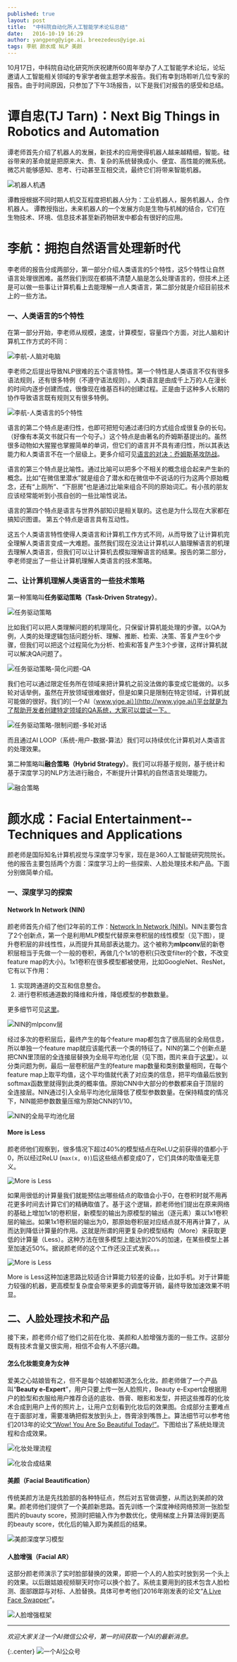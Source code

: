 ```yaml
---
published: true
layout: post
title:  "中科院自动化所人工智能学术论坛总结"
date:   2016-10-19 16:29
author: yangpeng@yige.ai，breezedeus@yige.ai
tags: 李航 颜水成 NLP 美颜
---
```



10月17日，中科院自动化研究所庆祝建所60周年举办了人工智能学术论坛，论坛邀请人工智能相关领域的专家学者做主题学术报告。我们有幸到场聆听几位专家的报告。由于时间原因，只参加了下午3场报告，以下是我们对报告的感受和总结。


# 谭自忠(TJ Tarn)：Next Big Things in Robotics and Automation

谭老师首先介绍了机器人的发展，新技术的应用使得机器人越来越精细，智能。硅谷带来的革命就是把原来大、贵、复杂的系统替换成小、便宜、高性能的微系统。微芯片能够感知、思考、行动甚至互相交流，最终它们将带来智能机器。

![机器人机遇](/images/zdh60_tarn.png)

谭教授根据不同时期人机交互程度把机器人分为：工业机器人，服务机器人，合作机器人。
谭教授指出，未来机器人的一个发展方向是生物与机械的结合，它们在生物技术、环境、信息技术甚至新药物研发中都会有很好的应用。


# 李航：拥抱自然语言处理新时代

李老师的报告分成两部分，第一部分介绍人类语言的5个特性，这5个特性让自然语言处理很困难。虽然我们到现在都搞不清楚人脑是怎么处理语言的，但技术上还是可以做一些事让计算机看上去能理解一点人类语言，第二部分就是介绍目前技术上的一些方法。

### 一、人类语言的5个特性
在第一部分开始，李老师从规模，速度，计算模型，容量四个方面，对比人脑和计算机工作方式的不同：

![李航-人脑对电脑](/images/zdh60_neural_digital.jpg)

李老师之后提出导致NLP很难的五个语言特性。第一个特性是人类语言不仅有很多语法规则，还有很多特例（不遵守语法规则）。人类语言是由成千上万的人在漫长的时间内逐步创建而成，很像现在维基百科的创建过程。正是由于这种多人长期的协作导致语言既有规则又有很多特例。

![李航-人类语言的5个特性](/images/zdh60_five_characteristic.jpeg)

语言的第二个特点是递归性，也即可把短句通过递归的方式组合成很复杂的长句。（好像有本英文书就只有一个句子。）这个特点是由著名的乔姆斯基提出的。虽然很多动物如大猩猩也掌握简单的单词，但它们的语言并不具有递归性，所以其表达能力和人类语言不在一个层级上。更多介绍可见[语言的对决：乔姆斯基攻防战](http://www.guokr.com/article/156457/)。

语言的第三个特点是比喻性。通过比喻可以把多个不相关的概念组合起来产生新的概念。比如“在微信里潜水”就是组合了潜水和在微信中不说话的行为这两个原始概念，还有“上厕所”、“下厨房”也是通过比喻来组合不同的原始词汇。有小孩的朋友应该经常能听到小孩自创的一些比喻性说法。

语言的第四个特点是语言与世界外部知识是相关联的。这也是为什么现在大家都在搞知识图谱。
第五个特点是语言具有互动性。

这五个人类语言特性使得人类语言和计算机工作方式不同，从而导致了让计算机完全理解人类语言变成一大难题。虽然我们现在没法让计算机以人脑理解语言的机理去理解人类语言，但我们可以让计算机去模拟理解语言的结果。报告的第二部分，李老师提出了一些让计算机理解人类语言的技术策略。

### 二、让计算机理解人类语言的一些技术策略
第一种策略叫**任务驱动策略（Task-Driven Strategy）**。

![任务驱动策略](/images/zdh60_task_driven_strategy.jpg)

比如我们可以把人类理解问题的机理简化，只保留计算机能处理的步骤。以QA为例，人类的处理逻辑包括问题分析、理解、推断、检索、决策、答复产生6个步骤，但我们可以把这个过程简化为分析、检索和答复产生3个步骤，这样计算机就可以解决QA问题了。

![任务驱动策略-简化问题-QA](/images/zdh60_qa.jpg)

我们也可以通过限定任务所在领域来把计算机之前没法做的事变成它能做的。以多轮对话举例，虽然在开放领域很难做好，但是如果只是限制在特定领域，计算机就可能做的很好。我们的[一个AI（www.yige.ai）](http://www.yige.ai/)平台就是为了帮助开发者创建特定领域的QA系统，大家可以尝试一下。

![任务驱动策略-限制问题-多轮对话](/images/zdh60_multi_turn_dialogue.jpg)

而且通过AI LOOP（系统-用户-数据-算法）我们可以持续优化计算机对人类语言的处理效果。


第二种策略叫**融合策略（Hybrid Strategy）**。我们可以将基于规则，基于统计和基于深度学习的NLP方法进行融合，不断提升计算机的自然语言处理能力。

![融合策略](/images/zdh60_hybrid_strategy.jpg)

# 颜水成：Facial Entertainment--Techniques and Applications

颜老师是国际知名计算机视觉与深度学习专家，现在是360人工智能研究院院长。他的报告主要包括两个方面：深度学习上的一些探索、人脸处理技术和产品。下面分别做简单介绍。

### 一、深度学习的探索

#### Network In Network (NIN)
颜老师首先介绍了他们2年前的工作：[Network In Network (NIN)](https://arxiv.org/abs/1312.4400)。NIN主要包含了2个创新点，第一个是利用MLP模型代替原来卷积层的线性模型（见下图），提升卷积层的非线性性，从而提升其局部表达能力。这个被称为**mlpconv**层的新卷积层相当于先做一个一般的卷积，再做几个1x1的卷积(只改变filter的个数，不改变feature map的大小)。1x1卷积在很多模型都被使用，比如GoogleNet、ResNet，它有以下作用：

1. 实现跨通道的交互和信息整合。
2. 进行卷积核通道数的降维和升维，降低模型的参数数量。

更多细节可见[这里](http://blog.csdn.net/mounty_fsc/article/details/51746111)。

![NIN的mlpconv层](/images/NIN.jpg)

经过多次的卷积层后，最终产生的每个feature map都包含了很高层的全局信息，所以单独一个feature map就应该能代表一个类的特征了。NIN的第二个创新点是把CNN里顶层的全连接层替换为全局平均池化层（见下图，图片来自于[这里](http://blog.csdn.net/sheng_ai/article/details/41313883)）。以分类问题为例，最后一层卷积层产生的feature map数量和类别数量相同，在每个feature map上取平均值，这个平均值就代表了对应类的信息，把平均值最后放到softmax函数里就得到此类的概率值。原始CNN中大部分的参数都来自于顶层的全连接层。NIN通过引入全局平均池化层降低了模型参数数量。在保持精度的情况下，NIN能把参数数量压缩为原始CNN的1/10。

![NIN的全局平均池化层](/images/NIN_global_average_pooling.jpg)

#### More is Less
颜老师他们观察到，很多情况下超过40%的模型结点在ReLU之前获得的值都小于0，所以经过ReLU (`max(x, 0)`)后这些结点都变成0了，它们具体的取值毫无意义。

![More is Less](/images/zdh60_more_is_less.jpg)

如果用很低的计算量我们就能预估出哪些结点的取值会小于0，在卷积时就不用再花更多时间去计算它们的精确取值了。基于这个逻辑，颜老师他们提出在原来网络的基础上增加1x1的卷积层，新模型的输出为原模型的输出（逐元素）乘以1x1卷积层的输出。如果1x1卷积层的输出为0，那原始卷积层对应结点就不用再计算了，从而达到降低计算量的作用。这就是所谓的用更复杂的模型结构（More）来获取更低的计算量（Less）。这种方法在很多模型上能达到20%的加速，在某些模型上甚至加速近50%。据说颜老师的这个工作还没正式发表。。。

![More is Less](/images/zdh60_more_is_less2.jpg)

More is Less这种加速思路比较适合计算能力较差的设备，比如手机。对于计算能力较强的机器，更高模型复杂度会带来更多的调度等开销，最终导致加速效果不明显。

## 二、人脸处理技术和产品
接下来，颜老师介绍了他们之前在化妆、美颜和人脸增强方面的一些工作。这部分既有技术含量又很实用，相信不会有人不感兴趣。

#### 怎么化妆能变身为女神
爱美之心姑娘皆有之，但不是每个姑娘都知道怎么化妆。颜老师做了一个产品叫“**Beauty e-Expert**”，用户只要上传一张人脸照片，Beauty e-Expert会根据用户的脸型和衣服给用户推荐合适的底妆、唇膏、眼影和发型，并把这些推荐的化妆术合成到用户上传的照片上，让用户立刻看到化妆后的效果图。合成部分主要难点在于面部对准，需要准确把假发放到头上，唇膏涂到嘴唇上。算法细节可以参考他们2013年的论文[“Wow! You Are So Beautiful Today!”](https://pan.baidu.com/s/1i5FLihZ)。下图给出了系统处理流程和合成效果。

![化妆处理流程](/images/makeup_flow.png)

![化妆合成结果](/images/makeup_results.png)

#### 美颜（Facial Beautification）
传统美颜方法是先找脸部的各种特征点，然后对五官做调整，从而达到美颜的效果。颜老师他们提供了一个美颜新思路。首先训练一个深度神经网络预测一张脸型图片的buauty score，预测时把输入作为参数优化，使用梯度上升算法得到更高的beauty score，优化后的输入即为美颜后的结果。

![美颜深度学习模型](/images/zdh60_beautification.jpg)


#### 人脸增强（Facial AR）
这部分颜老师演示了实时脸部替换的效果，即把一个人的人脸实时放到另一个头上的效果。以后跟姑娘视频聊天时你可以换个脸了。系统主要用到的技术包含人脸检测、面部跟踪与对标、人脸替换。具体可参考他们2016年刚发表的论文“[A Live Face Swapper](https://pan.baidu.com/s/1kVz2ekZ)”。

![人脸增强框架](/images/zdh60_facial_ar.jpg)

---

*欢迎大家关注一个AI微信公众号，第一时间获取一个AI的最新消息。*

{:.center}
![一个AI公众号](/images/yigeai_gzh.jpg)
